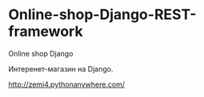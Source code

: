 # Online-shop-Django-REST-framework
Online shop Django

Интеренет-магазин на Django.

http://zemi4.pythonanywhere.com/

